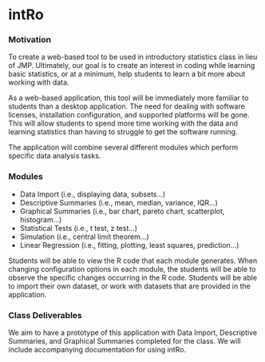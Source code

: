 intRo
========================================================

### Motivation 
To create a web-based tool to be used in introductory statistics class in lieu of JMP. Ultimately, our goal is to create an interest in coding while learning basic statistics, or at a minimum, help students to learn a bit more about working with data.

As a web-based application, this tool will be immediately more familiar to students than a desktop application. The need for dealing with software licenses, installation configuration, and supported platforms will be gone. This will allow students to spend more time working with the data and learning statistics than having to struggle to get the software running.

The application will combine several different modules which perform specific data analysis tasks.

### Modules
* Data Import (i.e., displaying data, subsets...)
* Descriptive Summaries (i.e., mean, median, variance, IQR...)
* Graphical Summaries (i.e., bar chart, pareto chart, scatterplot, histogram...)
* Statistical Tests (i.e., t test, z test...)
* Simulation (i.e., central limit theorem...)
* Linear Regression (i.e., fitting, plotting, least squares, prediction...)

Students will be able to view the R code that each module generates. When changing configuration options in each module, the students will be able to observe the specific changes occurring in the R code. Students will be able to import their own dataset, or work with datasets that are provided in the application.

### Class Deliverables
We aim to have a prototype of this application with Data Import, Descriptive Summaries, and Graphical Summaries completed for the class. We will include accompanying documentation for using intRo.

